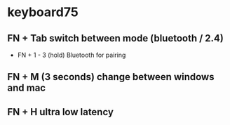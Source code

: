 # keyboard75

## FN + Tab switch between mode (bluetooth / 2.4)
  - FN + 1 - 3 (hold) Bluetooth for pairing
## FN + M (3 seconds) change between windows and mac
## FN + H ultra low latency 
